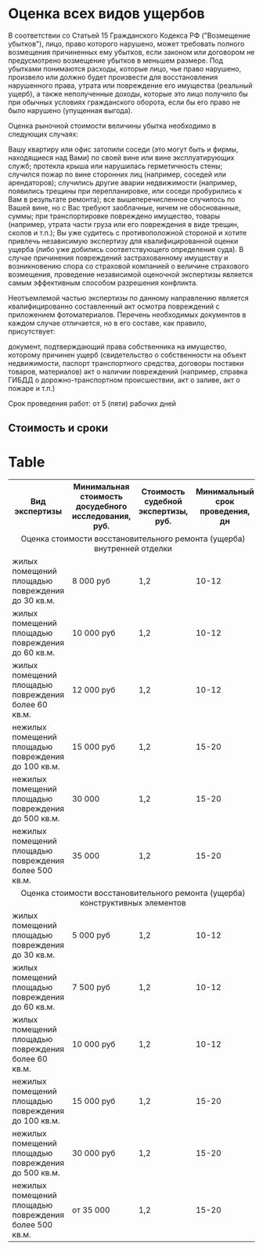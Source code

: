 # Оценка всех видов ущербов

В соответствии со Статьей 15 Гражданского Кодекса РФ ("Возмещение убытков"), лицо, право которого нарушено, может требовать полного возмещения причиненных ему убытков, если законом или договором не предусмотрено возмещение убытков в меньшем размере. Под убытками понимаются расходы, которые лицо, чье право нарушено, произвело или должно будет произвести для восстановления нарушенного права, утрата или повреждение его имущества (реальный ущерб), а также неполученные доходы, которые это лицо получило бы при обычных условиях гражданского оборота, если бы его право не было нарушено (упущенная выгода).

Оценка рыночной стоимости величины убытка необходимо в следующих случаях:

Вашу квартиру или офис затопили соседи (это могут быть и фирмы, находящиеся над Вами) по своей вине или вине эксплуатирующих служб;
протекла крыша или нарушилась герметичность стены;
случился пожар по вине сторонних лиц (например, соседей или арендаторов);
случились другие аварии недвижимости (например, появились трещины при перепланировке, или соседи пробурились к Вам в результате ремонта);
все вышеперечисленное случилось по Вашей вине, но с Вас требуют заоблачные, ничем не обоснованные, суммы;
при транспортировке повреждено имущество, товары (например, утрата части груза или его повреждения в виде трещин, сколов и т.п.);
Вы уже судитесь с противоположной стороной и хотите привлечь независимую экспертизу для квалифицированной оценки ущерба (либо уже добились соответствующего определения суда).
В случае причинения повреждений застрахованному имуществу и возникновению спора со страховой компанией о величине страхового возмещения, проведение независимой оценочной экспертизы является самым эффективным способом разрешения конфликта.


Неотъемлемой частью экспертизы по данному направлению является квалифицированно составленный акт осмотра повреждений с приложением фотоматериалов. Перечень необходимых документов в каждом случае отличается, но в его составе, как правило, присутствует:

документ, подтверждающий права собственника на имущество, которому причинен ущерб (свидетельство о собственности на объект недвижимости, паспорт транспортного средства, договоры поставки товаров, материалов)
акт о наличии повреждений (например, справка ГИБДД о дорожно-транспортном происшествии, акт о заливе, акт о пожаре и т.п.)


Срок проведения работ: от 5 (пяти) рабочих дней
## Стоимость и сроки
# Table
<table>
<tbody>
<tr>
<th><span>Вид экспертизы</span></th>
<th>Минимальная стоимость досудебного исследования, руб.</th>
<th>Стоимость судебной экспертизы, руб.</th>
<th>Минимальный срок проведения, дн</th>
</tr>
<tr>
<td colspan="4" style="text-align: center">Оценка стоимости восстановительного ремонта (ущерба) внутренней отделки</td>
</tr>
<tr>
<td>жилых помещений площадью повреждения до 30 кв.м.</td>
<td>8 000 руб</td>
<td>1,2</td>
<td>10-12</td>
</tr>
<tr>
<td>жилых помещений площадью повреждения до 60 кв.м.</td>
<td>10 000 руб</td>
<td>1,2</td>
<td>10-12</td>
</tr>
<tr>
<td>жилых помещений площадью повреждения более 60 кв.м.</td>
<td>12 000 руб</td>
<td>1,2</td>
<td>10-12</td>
</tr>
<tr>
<td>нежилых помещений площадью повреждения до 100 кв.м.</td>
<td>15 000 руб</td>
<td>1,2</td>
<td>15-20</td>
</tr>
<tr>
<td>нежилых помещений площадью повреждения до 500 кв.м.</td>
<td>30 000</td>
<td>1,2</td>
<td>15-20</td>
</tr>
<tr>
<td>нежилых помещений площадью повреждения более 500 кв.м.</td>
<td>35 000</td>
<td>1,2</td>
<td>15-20</td>
</tr>
<tr>
<td colspan="4" style="text-align: center">Оценка стоимости восстановительного ремонта (ущерба) конструктивных элементов</td>
</tr>
<tr>
<td>жилых помещений площадью повреждения до 30 кв.м.</td>
<td>5 000 руб</td>
<td>1,2</td>
<td>10-12</td>
</tr>
<tr>
<td>жилых помещений площадью повреждения до 60 кв.м.</td>
<td>7 500 руб</td>
<td>1,2</td>
<td>10-12</td>
</tr>
<tr>
<td>жилых помещений площадью повреждения более 60 кв.м.</td>
<td>10 000 руб</td>
<td>1,2</td>
<td>10-12</td>
</tr>
<tr>
<td>нежилых помещений площадью повреждения до 100 кв.м.</td>
<td>15 000 руб</td>
<td>1,2</td>
<td>15-20</td>
</tr>
<tr>
<td>нежилых помещений площадью повреждения до 500 кв.м.</td>
<td>30 000 руб</td>
<td>1,2</td>
<td>15-20</td>
</tr>
<tr>
<td>нежилых помещений площадью повреждения более 500 кв.м.</td>
<td>от 35 000</td>
<td>1,2</td>
<td>15-20</td>
</tr>
</tbody>
</table>